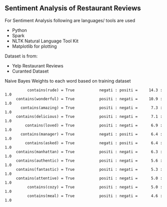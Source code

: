 ## Sentiment Analysis of Restaurant Reviews

For Sentiment Analysis following are languages/ tools are used

  - Python
  - Spark 
  - NLTK Natural Language Tool Kit
  - Matplotlib for plotting

Dataset is from:
  - Yelp Restaurant Reviews
  - Curanted Dataset


Naive Bayes Weights to each word based on training dataset  

```
          contains(rude) = True           negati : positi =     14.3 : 1.0
     contains(wonderful) = True           positi : negati =     10.9 : 1.0
       contains(amazing) = True           positi : negati =      7.3 : 1.0
     contains(delicious) = True           positi : negati =      7.1 : 1.0
         contains(loved) = True           positi : negati =      6.9 : 1.0
       contains(manager) = True           negati : positi =      6.4 : 1.0
         contains(asked) = True           negati : positi =      6.4 : 1.0
     contains(manhattan) = True           positi : negati =      6.3 : 1.0
     contains(authentic) = True           positi : negati =      5.6 : 1.0
     contains(fantastic) = True           positi : negati =      5.3 : 1.0
     contains(attentive) = True           positi : negati =      5.0 : 1.0
          contains(cozy) = True           positi : negati =      5.0 : 1.0
          contains(meal) = True           positi : negati =      4.6 : 1.0
         
```

